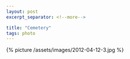 ```yaml
---
layout: post
excerpt_separator: <!--more-->

title: "Cemetery"
tags: photo
---
```


{% picture /assets/images/2012-04-12-3.jpg %}
<!--more-->